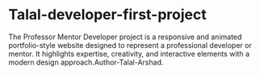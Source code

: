 # Talal-developer-first-project
The Professor Mentor Developer project is a responsive and animated portfolio-style website designed to represent a professional developer or mentor. It highlights expertise, creativity, and interactive elements with a modern design approach.Author-Talal-Arshad.
